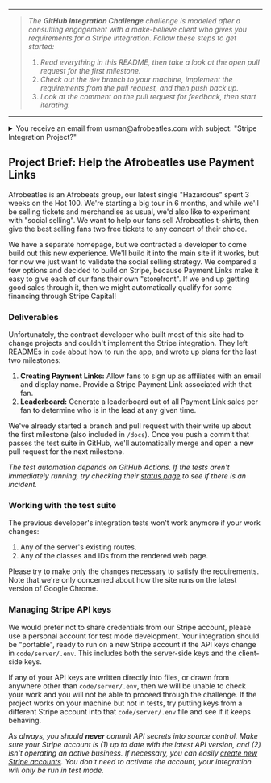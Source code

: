 _____
> _The **GitHub Integration Challenge** challenge is modeled after a consulting engagement with a make-believe client who gives you requirements for a Stripe integration.  Follow these steps to get started:_
> 1. _Read everything in this README, then take a look at the open pull request for the first milestone._
> 2. _Check out the `dev` branch to your machine, implement the requirements from the pull request, and then push back up._
> 3. _Look at the comment on the pull request for feedback, then start iterating._
___

<details> 
  <summary>You receive an email from usman@afrobeatles.com with subject: "Stripe Integration Project?" </summary>
  
  <br />
  
  Hello!  
  
  I'm the manager of the Afrobeatles, an up and coming afrobeats.  We want to create a competition among our fans to sell Afrobeat shirts to fund our upcoming tour.  The fan who sells the most shirts will get two free tickets to a concert of their choice.  We need a Stripe integration that lets our fans sign up to sell shirts and keeps track of who sells how much so we can award them at the end of the competition.  If you can help us, please see the attached project brief for more info about our implementation needs.
  
  Thank you,
  
  Usman

</details>

## Project Brief: Help the Afrobeatles use Payment Links

Afrobeatles is an Afrobeats group, our latest single "Hazardous" spent 3 weeks on the Hot 100.  We're starting a big tour in 6 months, and while we'll be selling tickets and merchandise as usual, we'd also like to experiment with "social selling".  We want to help our fans sell Afrobeatles t-shirts, then give the best selling fans two free tickets to any concert of their choice.  

We have a separate homepage, but we contracted a developer to come build out this new experience.  We'll build it into the main site if it works, but for now we just want to validate the social selling strategy.  We compared a few options and decided to build on Stripe, because Payment Links make it easy to give each of our fans their own "storefront".  If we end up getting good sales through it, then we might automatically qualify for some financing through Stripe Capital!

### Deliverables

Unfortunately, the contract developer who built most of this site had to change projects and couldn't implement the Stripe integration.  They left READMEs in `code` about how to run the app, and wrote up plans for the last two milestones:

1. **Creating Payment Links:** Allow fans to sign up as affiliates with an email and display name. Provide a Stripe Payment Link associated with that fan. 
2. **Leaderboard:** Generate a leaderboard out of all Payment Link sales per fan to determine who is in the lead at any given time.

We've already started a branch and pull request with their write up about the first milestone (also included in `/docs`). Once you push a commit that passes the test suite in GitHub, we'll automatically merge and open a new pull request for the next milestone.

_The test automation depends on GitHub Actions.  If the tests aren't immediately running, try checking their [status page](https://www.githubstatus.com/) to see if there is an incident._

### Working with the test suite

The previous developer's integration tests won't work anymore if your work changes:

1. Any of the server's existing routes.
2. Any of the classes and IDs from the rendered web page.

Please try to make only the changes necessary to satisfy the requirements.  Note that we're only concerned about how the site runs on the latest version of Google Chrome.  

### Managing Stripe API keys

We would prefer not to share credentials from our Stripe account, please use a personal account for test mode development.  Your integration should be "portable", ready to run on a new Stripe account if the API keys change in `code/server/.env`.  This includes both the server-side keys and the client-side keys.  

If any of your API keys are written directly into files, or drawn from anywhere other than `code/server/.env`, then we will be unable to check your work and you will not be able to proceed through the challenge.  If the project works on your machine but not in tests, try putting keys from a different Stripe account into that `code/server/.env` file and see if it keeps behaving.

_As always, you should **never** commit API secrets into source control. Make sure your Stripe account is (1) up to date with the latest API version, and (2) isn't operating an active business.  If necessary, you can easily [create new Stripe accounts](https://stripe.com/docs/multiple-accounts).  You don't need to activate the account, your integration will only be run in test mode._
